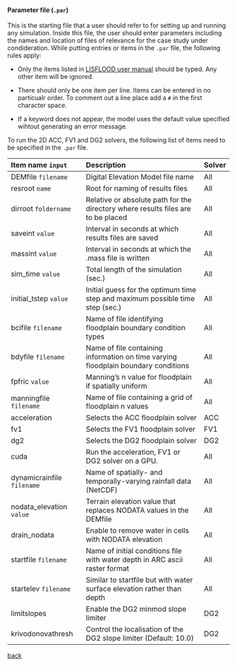 #### Parameter file (`.par`)

This is the starting file that a user should refer to for setting up and running any simulation. Inside this file, the user should enter parameters including the names and location of files of relevance for the case study under condideration. While putting entries or items in the `.par` file, the following rules apply:  

   * Only the items listed in [LISFLOOD user manual](https://drive.google.com/file/d/1Yk5txMWWfSqPcPOqjQh30XLSp8Sypy1M/view) should be typed. Any other item will be ignored. 
   
   * There should only be one item per line. Items can be entered in no particualr order. To comment out a line place add a `#` in the first character space.

   * If a keyword does not appear, the model uses the default value specified wihtout generating an error message.
   
To run the 2D ACC, FV1 and DG2 solvers, the following list of items need to be specified in the `.par` file. 


   | Item name `input` | Description | Solver |
   | :---         | :---      | :--- |
   | DEMfile `filename`   | Digital Elevation Model file name     | All    |
   | resroot `name`     | Root for naming of results files       | All    |
   | dirroot `foldername`     | Relative or absolute path for the directory where results files are to be placed       | All     |
   | saveint `value`     | Interval in seconds at which results files are saved       | All    |
   | massint `value`     | Interval in seconds at which the .mass file is written     | All     |
   | sim_time `value`     | Total length of the simulation (sec.)       | All     |
   | initial_tstep `value`     | Initial guess for the optimum time step and maximum possible time step (sec.)      | All     |
   | bcifile `filename`     | Name of file identifying floodplain boundary condition types       | All    |
   | bdyfile `filename`     | Name of file containing information on time varying floodplain boundary conditions       | All     |
   | fpfric `value`     | Manning’s n value for floodplain if spatially uniform       | All      |
   | manningfile `filename`     | Name of file containing a grid of floodplain n values       | All     |
   | acceleration        | Selects the ACC floodplain solver       | ACC      |
   | fv1     | Selects the FV1 floodplain solver       | FV1      |
   | dg2     | Selects the DG2 floodplain solver       | DG2      |
   | cuda    | Run the acceleration, FV1 or DG2 solver on a GPU.       | All      |
   | dynamicrainfile `filename`   | Name of spatially- and temporally-varying rainfall data (NetCDF)     | All    |
   | nodata_elevation `value`     | Terrain elevation value that replaces NODATA values in the DEMfile      | All    |
   | drain_nodata     | Enable to remove water in cells with NODATA elevation       | All    |
   | startfile `filename`     | Name of initial conditions file with water depth in ARC ascii raster format     | All    |
   | startelev `filename`     | Similar to startfile but with water surface elevation rather than depth    | All    |
   | limitslopes     | Enable the DG2 minmod slope limiter      | DG2   |
   | krivodonovathresh     | Control the localisation of the DG2 slope limiter (Default: 10.0)       | DG2   |
   
   
   [back](/Merewether1.md)
